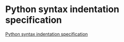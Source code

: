 # Python syntax indentation specification
[Python syntax indentation specification](https://aiwithcloud.com/2022/09/16/python_syntax_indentation_specification/)